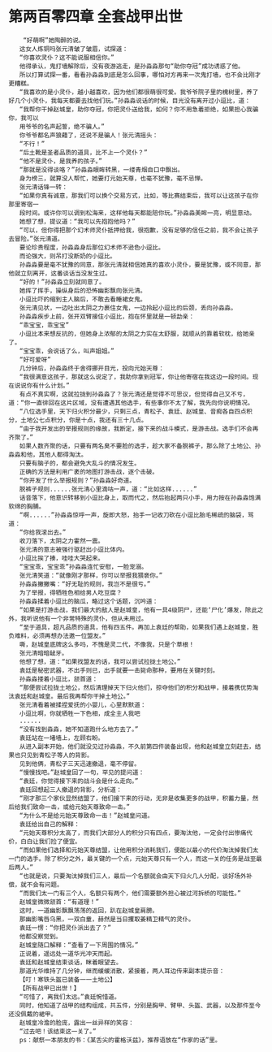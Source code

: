 # 第两百零四章 全套战甲出世
        “好萌啊”她陶醉的说。
       这女人炼铜吗张元清皱了皱眉，试探道：
       “你喜欢灵仆？这不能说服相信你。”
       他得承认，鬼打墙解除后，没有夜游逃走，是孙淼淼那句“助你夺冠”成功诱惑了他。
       所以打算试探一番，看看孙淼淼到底是怎么回事，哪怕对方再来一次鬼打墙，也不会比刚才更糟糕。
       “我喜欢的是小灵仆，越小越喜欢，因为他们都很萌很可爱。我爷爷院子里的槐树里，养了好几个小灵仆，我每天都要去找他们玩。”孙淼淼说话的时候，目光没有离开过小逗比，道：
       “我帮你干掉赵城皇，助你夺冠，你把灵仆送给我，如何？你不用急着拒绝，如果担心我骗你，我可以
       用爷爷的名声起誓，绝不骗人。”
       你爷爷都名声狼藉了，还说不是骗人！张元清摇头：
       “不行！”
       “后土靴是圣者品质的道具，比不上一个灵仆？”
       “他不是灵仆，是我养的孩子。”
       “那就是没得谈咯？”孙淼淼眼眸转黑，一缕青烟自口中飘出。
       身为榜三，就算没人帮忙，她要打元始天尊，也毫不犹豫，毫不忌惮。
       张元清话锋一转：
       “如果你真有诚意，那我们可以换个交易方式，比如，等比赛结束后，我可以让这孩子在你那里寄宿一
       段时间。或许你可以调到松海来，这样他每天都能陪你玩。”孙淼淼美眸一亮，明显意动。
       她想了想，提议道：“我可以先抱抱他吗？”
       “可以，但你得把那个幻术师灵仆抵押给我，很抱歉，没有足够的信任之前，我不会让孩子去冒险。”张元清道。
       要论珍贵程度，孙淼淼身后那位幻术师不逊色小逗比。
       而论强大，则吊打没断奶的小逗比。
       孙淼淼要是毫不犹豫的同意，那张元清就相信她真的喜欢小灵仆，要是犹豫，或不同意，那他就立刻离开，这番谈话当没发生过。
       “好的！”孙淼淼立刻就同意了。
       她挥了挥手，操纵身后的恐怖幽影飘向张元清。
       小逗比吓的缩到主人脑后，不敢去看睡裙女鬼。
       张元清见状，一边吐出太阴之力裹住女鬼，一边拎起小逗比的后颈，丢向孙淼淼。
       孙淼淼疾步上前，张开双臂接住小逗比，抱在怀里就是一顿勐亲：
       “乖宝宝，乖宝宝”
       小逗比本来想反抗的，但她身上浓郁的太阴之力实在太舒服，就顺从的靠着软枕，给她亲了。
       “宝宝乖，会说话了么，叫声姐姐。”
       “好可爱呀”
       几分钟后，孙淼淼终于舍得挪开目光，投向元始天尊：
       “我很满意这孩子，那就这么说定了，我助你拿到冠军，你让他寄宿在我这边一段时间。现在说说你有什么计划。”
       有点不真实啊，这就拉拢到孙淼淼了？张元清还是觉得不可思议，但觉得自己又不亏，道：“你一直徘回在这片区域，没有遭遇其他选手，有些事你不太了解，我先向你说明情况。
       “八位选手里，天下归火积分最少，只剩三点，青松子、袁廷、赵城皇、音痴各自四点积分，土地公七点积分，你是十点，我还有三十几点。
       “由于我开发出的举报规则的缘故，我断定，接下来的战斗模式，是游击战。选手们不会再齐聚了。”
       如果人数齐聚的话，只要有两名臭不要脸的选手，趁大家不备脱裤子，那么除了土地公、孙淼淼和他，其他人都得淘汰。
       只要有脑子的，都会避免大乱斗的情况发生。
       正确的方法是利用广袤的地图打游击战，逐个击破。
       “你开发了什么举报规则？”孙淼淼好奇道。
       脱裤子规则......张元清心里滴咕一声，道：“比如这样......”
       话音落下，他意识转移到小逗比身上，取而代之，然后抬起两只小手，用力按在孙淼淼饱满软绵的胸脯。
       “啊......”孙淼淼惊呼一声，旋即大怒，抬手一记收刀砍在小逗比胎毛稀疏的脑袋，骂道：
       “你给我滚出去。”
       收刀落下，太阴之力霍然一震。
       张元清的意志被强行驱赶出小逗比体内。
       小逗比挨了揍，哇哇大哭起来。
       “宝宝乖，宝宝乖”孙淼淼连忙安慰，一脸宠溺。
       张元清笑道：“就像刚才那样，你可以举报我猥亵你。”
       孙淼淼撇撇嘴：“好无耻的规则，我岂不是很亏。”
       为了举报，得牺牲色相给男人吃豆腐？
       孙淼淼揉着小逗比的脑瓜，略过这个话题，沉吟道：
       “如果是打游击战，我们最大的敌人是赵城皇，他有一具4级阴尸，还能‘尸化’爆发，除此之外，我听说他有一个非常特殊的灵仆，但从未用过。
       “至于道具，超凡品质的道具，他有四五件。再加上袁廷的帮助，如果我们遇上赵城皇，胜负难料，必须再想办法邀一位盟友。”
       嘶，赵城皇底牌这么多吗，不愧是灵二代，不像我，只是个草根！
       张元清暗暗龇牙。
       他想了想，道：“如果找盟友的话，我可以尝试拉拢土地公。”
       袁廷是秘密武器，不出手则已，出手就要一击毙命那种，要用在关键时刻。
       孙淼淼搂着小逗比，颔首道：
       “那便尝试拉拢土地公，然后清理掉天下归火他们，掠夺他们的积分和战甲，接着携优势淘汰袁廷和赵城皇。最后我再帮你干掉土地公。”
       张元清看着被揉捏爱抚的小婴儿，心里默默道：
       小逗比啊，你就牺牲一下色相，成全主人我吧
       ......
       “没有找到淼淼，她不知道跑什么地方去了。”
       袁廷站在一堵墙上，左顾右盼。
       从进入副本开始，他们就没见过孙淼淼，不久前第四件装备出现，他和赵城皇立刻赶去，结果也只见到青松子等人的背影。
       见到他俩，青松子三天迅速撤退，毫不停留。
       “慢慢找吧。”赵城皇回了一句，罕见的提问道：
       “袁廷，你觉得接下来的战斗会是什么走向。”
       袁廷回想起三人撤退的背影，分析道：
       “刚才那三个家伙显然结盟了，他们接下来的行动，无非是收集更多的战甲，积蓄力量，然后给我们致命一击，或给元始天尊致命一击。”
       “为什么不是给元始天尊致命一击！”赵城皇问道。
       袁廷给出自己的解释：
       “元始天尊积分太高了，而我们大部分人的积分只有四点，要淘汰他，一定会付出惨痛代价，白白让我们捡了便宜。
       “而如果他们选择和元始天尊结盟，让他用积分消耗我们，便能以最小的代价淘汰掉我们太一门的选手。除了积分之外，最关键的一个点，元始天尊只有一个人，而这一关的任务是战至最后两人。”
       “也就是说，只要淘汰掉我们三人，最后一个名额就会由天下归火几人分配，谈好场外补偿，就不会有问题。
       “而我们太一门有三个人，名额只有两个，他们需要额外担心被过河拆桥的可能性。”
       赵城皇微微颔首：“有道理！”
       这时，一道幽影飘飘荡荡的返回，趴在赵城皇肩膀。
       那幽影嘴唇乌黑，一双白童，赫然是当日攫取姜精卫精气的灵仆。
       袁廷一愣：“你把灵仆派出去了？”
       他都没察觉到。
       赵城皇随口解释：“查看了一下周围的情况。”
       正说着，遥远处一道华光冲天而起。
       袁廷和赵城皇结束谈话，眯着眼望去。
       那道光华维持了几分钟，继而缓缓消散，紧接着，两人耳边传来副本提示音：
       【叮！寒铁头盔已装备一一土地公】
       【所有战甲已出世！】
       “可惜了，离我们太远。”袁廷惋惜道。
       同时，他知道了战甲的结构组成，共五件，分别是胸甲、臂甲、头盔、武器，以及那件至今还没佩戴的裙甲。
       赵城皇冷澹的脸庞，露出一丝异样的笑容：
       “过去吧！该结束这一关了。”
       ps：献祭一本朋友的书：《某舌尖的霍格沃兹》，推荐语放在“作家的话”里。